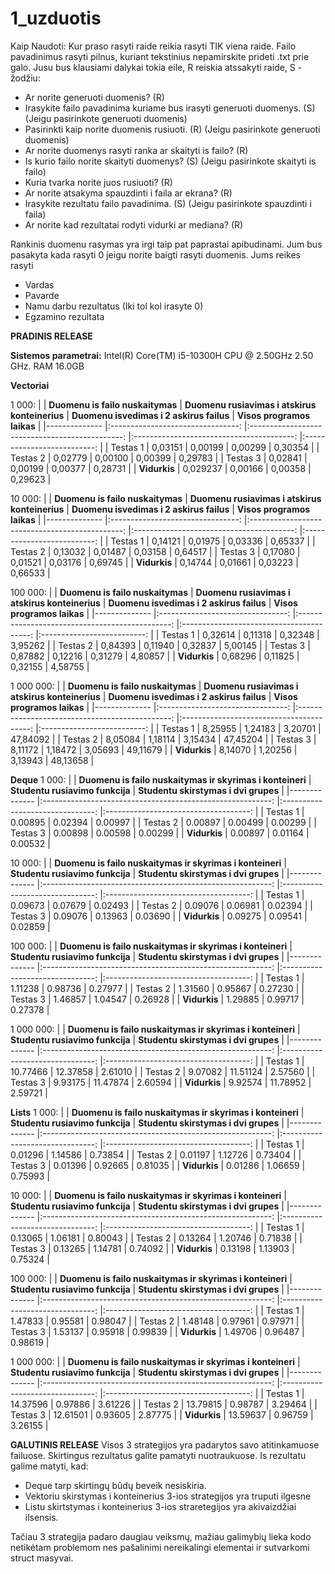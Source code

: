 # 1_uzduotis

Kaip Naudoti:
Kur praso rasyti raide reikia rasyti TIK viena raide.
Failo pavadinimus rasyti pilnus, kuriant tekstinius nepamirskite prideti .txt prie galo.
Jusu bus klausiami dalykai tokia eile, R reiskia atssakyti raide, S - žodžiu:
- Ar norite generuoti duomenis? (R)
- Irasykite failo pavadinima kuriame bus irasyti generuoti duomenys. (S) (Jeigu pasirinkote generuoti duomenis)
- Pasirinkti kaip norite duomenis rusiuoti. (R) (Jeigu pasirinkote generuoti duomenis)
- Ar norite duomenys rasyti ranka ar skaityti is failo? (R)
- Is kurio failo norite skaityti duomenys? (S) (Jeigu pasirinkote skaityti is failo)
- Kuria tvarka norite juos rusiuoti? (R)
- Ar norite atsakyma spauzdinti i faila ar ekrana? (R)
- Irasykite rezultatu failo pavadinima. (S) (Jeigu pasirinkote spauzdinti i faila)
- Ar norite kad rezultatai rodyti vidurki ar mediana? (R)

Rankinis duomenu rasymas yra irgi taip pat paprastai apibudinami. Jum bus pasakyta kada rasyti 0 jeigu norite baigti rasyti duomenis.
Jums reikes rasyti
- Vardas
- Pavarde
- Namu darbu rezultatus (Iki tol kol irasyte 0)
- Egzamino rezultata


**PRADINIS RELEASE**

**Sistemos parametrai:** Intel(R) Core(TM) i5-10300H CPU @ 2.50GHz   2.50 GHz. RAM 16.0GB

**Vectoriai**

1 000:
|              	| **Duomenu is failo nuskaitymas** 	| **Duomenu rusiavimas i atskirus konteinerius** 	| **Duomenu isvedimas i 2 askirus failus** 	| **Visos programos laikas** 	|
|--------------	|:--------------------------------:	|:----------------------------------------------:	|:----------------------------------------:	|:--------------------------:	|
| Testas 1     	|                          0,03151 	|                                        0,00199 	|                                  0,00299 	|                    0,30354 	|
| Testas 2     	|                          0,02779 	|                                        0,00100 	|                                  0,00399 	|                    0,29783 	|
| Testas 3     	|                          0,02841 	|                                        0,00199 	|                                  0,00377 	|                    0,28731 	|
| **Vidurkis** 	|                         0,029237 	|                                        0,00166 	|                                  0,00358 	|                    0,29623 	|

10 000:
|              	| **Duomenu is failo nuskaitymas** 	| **Duomenu rusiavimas i atskirus konteinerius** 	| **Duomenu isvedimas i 2 askirus failus** 	| **Visos programos laikas** 	|
|--------------	|:--------------------------------:	|:----------------------------------------------:	|:----------------------------------------:	|:--------------------------:	|
| Testas 1     	|                          0,14121 	|                                        0,01975 	|                                  0,03336 	|                    0,65337 	|
| Testas 2     	|                          0,13032 	|                                        0,01487 	|                                  0,03158 	|                    0,64517 	|
| Testas 3     	|                          0,17080 	|                                        0,01521 	|                                  0,03176 	|                    0,69745 	|
| **Vidurkis** 	|                          0,14744 	|                                        0,01661 	|                                  0,03223 	|                    0,66533 	|

100 000:
|              	| **Duomenu is failo nuskaitymas** 	| **Duomenu rusiavimas i atskirus konteinerius** 	| **Duomenu isvedimas i 2 askirus failus** 	| **Visos programos laikas** 	|
|--------------	|:--------------------------------:	|:----------------------------------------------:	|:----------------------------------------:	|:--------------------------:	|
| Testas 1     	|                          0,32614 	|                                        0,11318 	|                                  0,32348 	|                    3,95262 	|
| Testas 2     	|                          0,84393 	|                                        0,11940 	|                                  0,32837 	|                    5,00145 	|
| Testas 3     	|                          0,87882 	|                                        0,12216 	|                                  0,31279 	|                    4,80857 	|
| **Vidurkis** 	|                          0,68296 	|                                        0,11825 	|                                  0,32155 	|                    4,58755 	|

1 000 000:
|              	| **Duomenu is failo nuskaitymas** 	| **Duomenu rusiavimas i atskirus konteinerius** 	| **Duomenu isvedimas i 2 askirus failus** 	| **Visos programos laikas** 	|
|--------------	|:--------------------------------:	|:----------------------------------------------:	|:----------------------------------------:	|:--------------------------:	|
| Testas 1     	|                          8,25955 	|                                        1,24183 	|                                  3,20701 	|                   47,84092 	|
| Testas 2     	|                          8,05084 	|                                        1,18114 	|                                  3,15434 	|                   47,45204 	|
| Testas 3     	|                          8,11172 	|                                        1,18472 	|                                  3,05693 	|                   49,11679 	|
| **Vidurkis** 	|                          8,14070 	|                                        1,20256 	|                                  3,13943 	|                   48,13658 	|



**Deque**
1 000:
|              	| **Duomenu is failo nuskaitymas ir skyrimas i konteineri** 	| **Studentu rusiavimo funkcija** 	| **Studentu skirstymas i dvi grupes** 	|
|--------------	|:---------------------------------------------------------:	|:-------------------------------:	|:------------------------------------:	|
| Testas 1     	|                                                   0.00895 	|                         0.02394 	|                              0.00997 	|
| Testas 2     	|                                                   0.00897 	|                         0.00499 	|                              0.00299 	|
| Testas 3     	|                                                   0.00898 	|                         0.00598 	|                              0.00299 	|
| **Vidurkis** 	|                                                   0.00897 	|                         0.01164 	|                              0.00532 	|

10 000:
|              	| **Duomenu is failo nuskaitymas ir skyrimas i konteineri** 	| **Studentu rusiavimo funkcija** 	| **Studentu skirstymas i dvi grupes** 	|
|--------------	|:---------------------------------------------------------:	|:-------------------------------:	|:------------------------------------:	|
| Testas 1     	|                                                   0.09673 	|                         0.07679 	|                              0.02493 	|
| Testas 2     	|                                                   0.09076 	|                         0.06981 	|                              0.02394 	|
| Testas 3     	|                                                   0.09076 	|                         0.13963 	|                              0.03690 	|
| **Vidurkis** 	|                                                   0.09275 	|                         0.09541 	|                              0.02859 	|

100 000:
|              	| **Duomenu is failo nuskaitymas ir skyrimas i konteineri** 	| **Studentu rusiavimo funkcija** 	| **Studentu skirstymas i dvi grupes** 	|
|--------------	|:---------------------------------------------------------:	|:-------------------------------:	|:------------------------------------:	|
| Testas 1     	|                                                   1.11238 	|                         0.98736 	|                              0.27977 	|
| Testas 2     	|                                                   1.31560 	|                         0.95867 	|                              0.27230 	|
| Testas 3     	|                                                   1.46857 	|                         1.04547 	|                              0.26928 	|
| **Vidurkis** 	|                                                   1.29885 	|                         0.99717 	|                              0.27378 	|

1 000 000:
|              	| **Duomenu is failo nuskaitymas ir skyrimas i konteineri** 	| **Studentu rusiavimo funkcija** 	| **Studentu skirstymas i dvi grupes** 	|
|--------------	|:---------------------------------------------------------:	|:-------------------------------:	|:------------------------------------:	|
| Testas 1     	|                                                  10.77466 	|                        12.37858 	|                              2.61010 	|
| Testas 2     	|                                                   9.07082 	|                        11.51124 	|                              2.57560 	|
| Testas 3     	|                                                   9.93175 	|                        11.47874 	|                              2.60594 	|
| **Vidurkis** 	|                                                   9.92574 	|                        11.78952 	|                              2.59721 	|




**Lists**
1 000:
|              	| **Duomenu is failo nuskaitymas ir skyrimas i konteineri** 	| **Studentu rusiavimo funkcija** 	| **Studentu skirstymas i dvi grupes** 	|
|--------------	|:---------------------------------------------------------:	|:-------------------------------:	|:------------------------------------:	|
| Testas 1     	|                                                   0.01296 	|                         1.14586 	|                              0.73854 	|
| Testas 2     	|                                                   0.01197 	|                         1.12726 	|                              0.73404 	|
| Testas 3     	|                                                   0.01396 	|                         0.92665 	|                              0.81035 	|
| **Vidurkis** 	|                                                   0.01286 	|                         1.06659 	|                              0.75993 	|

10 000:
|              	| **Duomenu is failo nuskaitymas ir skyrimas i konteineri** 	| **Studentu rusiavimo funkcija** 	| **Studentu skirstymas i dvi grupes** 	|
|--------------	|:---------------------------------------------------------:	|:-------------------------------:	|:------------------------------------:	|
| Testas 1     	|                                                   0.13065 	|                         1.06181 	|                              0.80043 	|
| Testas 2     	|                                                   0.13264 	|                         1.20746 	|                              0.71838 	|
| Testas 3     	|                                                   0.13265 	|                         1.14781 	|                              0.74092 	|
| **Vidurkis** 	|                                                   0.13198 	|                         1.13903 	|                              0.75324 	|

100 000:
|              	| **Duomenu is failo nuskaitymas ir skyrimas i konteineri** 	| **Studentu rusiavimo funkcija** 	| **Studentu skirstymas i dvi grupes** 	|
|--------------	|:---------------------------------------------------------:	|:-------------------------------:	|:------------------------------------:	|
| Testas 1     	|                                                   1.47833 	|                         0.95581 	|                              0.98047 	|
| Testas 2     	|                                                   1.48148 	|                         0.97961 	|                              0.97971 	|
| Testas 3     	|                                                   1.53137 	|                         0.95918 	|                              0.99839 	|
| **Vidurkis** 	|                                                   1.49706 	|                         0.96487 	|                              0.98619 	|

1 000 000:
|              	| **Duomenu is failo nuskaitymas ir skyrimas i konteineri** 	| **Studentu rusiavimo funkcija** 	| **Studentu skirstymas i dvi grupes** 	|
|--------------	|:---------------------------------------------------------:	|:-------------------------------:	|:------------------------------------:	|
| Testas 1     	|                                                  14.37596 	|                         0.97886 	|                              3.61226 	|
| Testas 2     	|                                                  13.79815 	|                         0.98787 	|                              3.29464 	|
| Testas 3     	|                                                  12.61501 	|                         0.93605 	|                              2.87775 	|
| **Vidurkis** 	|                                                  13.59637 	|                         0.96759 	|                              3.26155 	|


**GALUTINIS RELEASE**
Visos 3 strategijos yra padarytos savo atitinkamuose failuose.
Skirtingus rezultatus galite pamatyti nuotraukuose.
Is rezultatu galime matyti, kad:
- Deque tarp skirtingų būdų beveik nesiskiria.
- Vektoriu skirstymas i konteinerius 3-ios strategijos yra truputi ilgesne
- Listu skirtstymas i konteinerius 3-ios straretegijos yra akivaizdžiai ilsensis.

Tačiau 3 strategija padaro daugiau veiksmų, mažiau galimybių lieka kodo netikėtam problemom nes pašalinimi nereikalingi elementai ir sutvarkomi struct masyvai.
